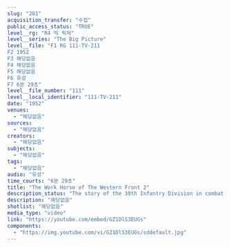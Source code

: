 ```yaml
---
slug: "281"
acquisition_transfer: "수집"
public_access_status: "TRUE"
level__rg: "R4 빅 픽쳐"
level__series: "The Big Picture"
level__file: "F1 RG 111-TV-211
F2 1952
F3 해당없음
F4 해당없음
F5 해당없음
F6 유성
F7 6분 29초"
level__file_number: "111"
level__local_identifier: "111-TV-211"
date: "1952"
venues: 
  - "해당없음"
sources: 
  - "해당없음"
creators: 
  - "해당없음"
subjects: 
  - "해당없음"
tags: 
  - "해당없음"
audio: "유성"
time_courts: "6분 29초"
title: "The Work Horse of The Western Front 2"
description_status: "The story of the 30th Infantry Division in combat and at stateside. Plus a look at clothing, equipment and food of combat infrantrymen."
description: "해당없음"
shotlist: "해당없음"
media_type: "video"
link: "https://youtube.com/embed/GZ1DlS3EUGs"
components: 
  - "https://img.youtube.com/vi/GZ1DlS3EUGs/sddefault.jpg"
---
```

